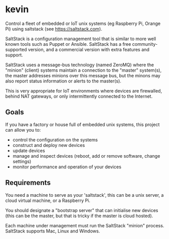 # kevin
Control a fleet of embedded or IoT unix systems (eg Raspberry Pi, Orange Pi) using saltstack
(see https://saltstack.com).

SaltStack is a configuration management tool that is similar to 
more well known tools such as Puppet or Ansible.  SaltStack has a free
community-supported version, and a commercial version with extra
features and support.

SaltStack uses a message-bus technology (named ZeroMQ) where the "minion" (client) systems
maintain a connection to the "master" system(s), the master addresses minions
over this message bus, but the minons may also report status information or
alerts to the master(s).

This is very appropriate for IoT environments where devices are firewalled,
behind NAT gateways, or only intermittently connected to the Internet. 

## Goals

If you have a factory or house full of embedded unix systems, this 
project can allow you to:

  * control the configuration on the systems
  * construct and deploy new devices
  * update devices
  * manage and inspect devices (reboot, add or remove software, change settings)
  * monitor performance and operation of your devices

## Requirements

You need a machine to serve as your 'saltstack', this can be a unix server, a
cloud virtual machine, or a Raspberry Pi.

You should designate a "bootstrap server" that can initialise new devices
(this can be the master, but that is tricky if the master is cloud hosted).

Each machine under management must run the SaltStack "minion" process.
SaltStack supports Mac, Linux and Windows.
